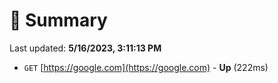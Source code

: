 # 📖 Summary
Last updated: **5/16/2023, 3:11:13 PM**

- `GET` [https://google.com](https://google.com) - **Up** (222ms)
